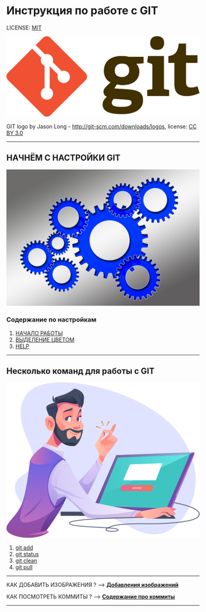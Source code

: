 # Инструкция по работе с GIT

LICENSE: [MIT](./license.md)

![](./assets/1920px-Git-logo.svg.png)

GIT logo by Jason Long - http://git-scm.com/downloads/logos, license: [CC BY 3.0](https://creativecommons.org/licenses/by/3.0/)

---

## **НАЧНЁМ С НАСТРОЙКИ GIT**
![](./assets/157893.jpg)

### Содержание по настройкам
 1. [НАЧАЛО РАБОТЫ](./cfg.md)
 2. [ВЫДЕЛЕНИЕ ЦВЕТОМ](./color.md)
 3. [HELP](./help.md)

 ---

## Несколько команд для работы с GIT
![](./assets/1648010212_37-kartinkin-net-p-kartinki-dlya-programmistov-40.png)

1. [git add](./add.md)
2. [git status](./status.md)
3. [git clean](./clean.md)
4. [git pull](./pull.md)

---

КАК ДОБАВИТЬ ИЗОБРАЖЕНИЯ ? -->
 **[Добавления изображений](./image.md)** 

 КАК ПОСМОТРЕТЬ КОММИТЫ ? -->
 **[Содержание про коммиты](./commmit.md)**
 

---


